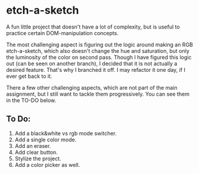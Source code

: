 # etch-a-sketch

A fun little project that doesn't have a lot of complexity, but is useful to practice certain DOM-manipulation concepts.

The most challenging aspect is figuring out the logic around making an RGB etch-a-sketch, which also doesn't change the hue and saturation, but only the luminosity of the color on second pass. Though I have figured this logic out (can be seen on another branch), I decided that it is not actually a desired feature. That's why I branched it off. I may refactor it one day, if I ever get back to it.

There a few other challenging aspects, which are not part of the main assignment, but I still want to tackle them progressively. You can see them in the TO-DO below.

## To Do:

1. Add a black&white vs rgb mode switcher.
2. Add a single color mode.
3. Add an eraser.
4. Add clear button.
5. Stylize the project.
6. Add a color picker as well.
